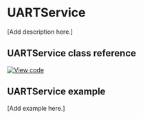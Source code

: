 # UARTService

[Add description here.]

## UARTService class reference

[![View code](https://www.mbed.com/embed/?type=library)](https://os.mbed.com/docs/v5.10/mbed-os-api-doxy/class_u_a_r_t_service.html)

## UARTService example

[Add example here.]
